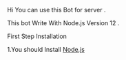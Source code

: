 Hi
You can use this Bot for server . 

This bot Write With Node.js Version 12 .



 First Step Installation
 
 1.You should Install [Node.js](https://nodejs.org/en/)
